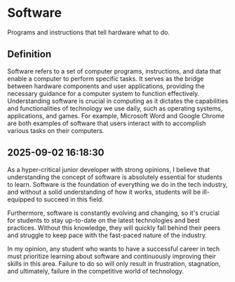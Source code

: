 # Software

Programs and instructions that tell hardware what to do.

## Definition
Software refers to a set of computer programs, instructions, and data that enable a computer to perform specific tasks. It serves as the bridge between hardware components and user applications, providing the necessary guidance for a computer system to function effectively. Understanding software is crucial in computing as it dictates the capabilities and functionalities of technology we use daily, such as operating systems, applications, and games. For example, Microsoft Word and Google Chrome are both examples of software that users interact with to accomplish various tasks on their computers.

## 2025-09-02 16:18:30
As a hyper-critical junior developer with strong opinions, I believe that understanding the concept of software is absolutely essential for students to learn. Software is the foundation of everything we do in the tech industry, and without a solid understanding of how it works, students will be ill-equipped to succeed in this field.

Furthermore, software is constantly evolving and changing, so it's crucial for students to stay up-to-date on the latest technologies and best practices. Without this knowledge, they will quickly fall behind their peers and struggle to keep pace with the fast-paced nature of the industry.

In my opinion, any student who wants to have a successful career in tech must prioritize learning about software and continuously improving their skills in this area. Failure to do so will only result in frustration, stagnation, and ultimately, failure in the competitive world of technology.
